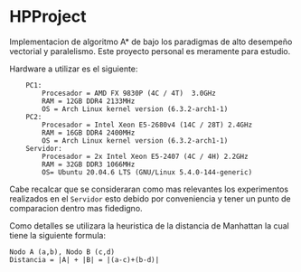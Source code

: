 # HPProject

Implementacion de algoritmo A* de bajo los paradigmas de alto desempeño vectorial y paralelismo. Este proyecto personal es meramente para estudio.

Hardware a utilizar es el siguiente:
```
    PC1:
        Procesador = AMD FX 9830P (4C / 4T)  3.0GHz
        RAM = 12GB DDR4 2133MHz
        OS = Arch Linux kernel version (6.3.2-arch1-1)
    PC2:
        Procesador = Intel Xeon E5-2680v4 (14C / 28T) 2.4GHz
        RAM = 16GB DDR4 2400MHz
        OS = Arch Linux kernel version (6.3.2-arch1-1)
    Servidor:
        Procesador = 2x Intel Xeon E5-2407 (4C / 4H) 2.2GHz
        RAM = 32GB DDR3 1066MHz
        OS= Ubuntu 20.04.6 LTS (GNU/Linux 5.4.0-144-generic)
```

Cabe recalcar que se consideraran como mas relevantes los experimentos realizados en el ```Servidor``` esto debido por conveniencia y tener un punto de comparacion dentro mas fidedigno.

Como detalles se utilizara la heuristica de la distancia de Manhattan la cual tiene la siguiente formula:

```
Nodo A (a,b), Nodo B (c,d)
Distancia = |A| + |B| = |(a-c)+(b-d)|
```

